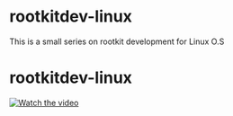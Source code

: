 # rootkitdev-linux
This is a small series on rootkit development for Linux O.S
# rootkitdev-linux


[![Watch the video](https://i.imgur.com/vKb2F1B.png)](https://www.youtube.com/watch?v=8dZFJEc-8uI)
